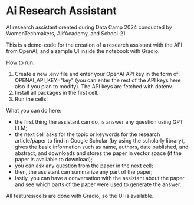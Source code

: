 # Ai Research Assistant
AI research assistant created during Data Camp 2024 conducted by WomenTechmakers, AlifAcademy, and School-21.

This is a demo-code for the creation of a research assistant with the API from OpenAI, and a sample UI inside the notebook with Gradio. 

How to run:
1. Create a new .env file and enter your OpenAI API key in the form of: OPENAI_API_KEY="key" (you can enter the rest of the API keys here also if you plan to modify). The API keys are fetched with dotenv.
2. Install all packages in the first cell.
3. Run the cells!

What you can do here:
- the first thing the assistant can do, is answer any question using GPT LLM;
- the next cell asks for the topic or keywords for the research article/paper to find in Google Scholar (by using the scholarly library), gives the basic information such as name, authors, date published, and abstract, and downloads and stores the paper in vector space (if the paper is available to download);
- you can ask any question from the paper in the next cell;
- then, the assistant can summarize any part of the paper;
- lastly, you can have a conversation with the assistant about the paper and see which parts of the paper were used to generate the answer.

All features/cells are done with Gradio, so the UI is available.

